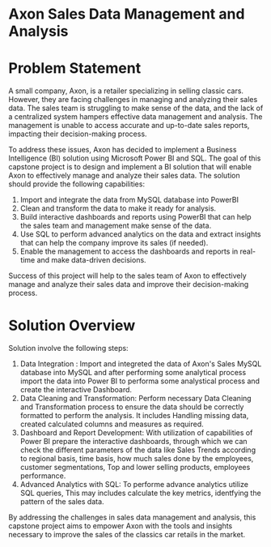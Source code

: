 # **Axon Sales Data Management and Analysis**

# Problem Statement

A small company, Axon, is a retailer specializing in selling classic cars. However, they are facing challenges in managing and analyzing their sales data. The sales team is struggling to make sense of the data, and the lack of a centralized system hampers effective data management and analysis. The management is unable to access accurate and up-to-date sales reports, impacting their decision-making process.

To address these issues, Axon has decided to implement a Business Intelligence (BI) solution using Microsoft Power BI and SQL. The goal of this capstone project is to design and implement a BI solution that will enable Axon to effectively manage and analyze their sales data. The solution should provide the following capabilities:

1. Import and integrate the data from MySQL database into PowerBI
2. Clean and transform the data to make it ready for analysis.
3. Build interactive dashboards and reports using PowerBI that can help the sales team and management make sense of the data.
4. Use SQL to perform advanced analytics on the data and extract insights that can help the company improve its sales (if needed).
5. Enable the management to access the dashboards and reports in real-time and make data-driven decisions.

Success of this project will help to the sales team of Axon to effectively manage and analyze their sales data and improve their decision-making process.

# Solution Overview

Solution involve the following steps:

1. Data Integration : Import and integreted the data of Axon's Sales MySQL database into MySQL and after performing some analytical process import the data into Power BI to performa some analystical process and create the interactive Dashboard.
2. Data Cleaning and Transformation: Perform necessary Data Cleaning and Transformation process to ensure the data should be correctly formatted to perform the analysis. It includes Handling missing data, created calculated columns and measures as required.
3. Dashboard and Report Development: With utilization of capabilities of Power BI prepare the interactive dashboards, through which we can check the different parameters of the data like Sales Trends according to regional basis, time basis, how much sales done by the employees, customer segmentations, Top and lower selling products, employees performance.
4. Advanced Analytics with SQL: To performe advance analytics utilize SQL queries, This may includes calculate the key metrics, identfying the pattern of the sales data.

By addressing the challenges in sales data management and analysis, this capstone project aims to empower Axon with the tools and insights necessary to improve the sales of the classics car retails in the market.
